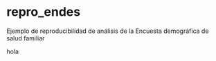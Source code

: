 # repro_endes

Ejemplo de reproducibilidad de análisis de la Encuesta demográfica de salud familiar

hola